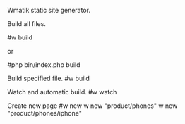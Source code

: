 Wmatik static site generator.

Build all files.

#w build

or

#php bin/index.php build


Build specified file.
#w build <filename>

Watch and automatic build. 
#w watch

Create new page
#w new <page>
    w new "product/phones"
    w new "product/phones/iphone"
